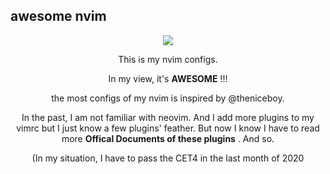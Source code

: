 ## awesome nvim

<center><img src="https://i.loli.net/2020/11/19/trADL8Oag9VCYmI.png"</center>

This is my nvim configs.

In my view, it's **AWESOME** !!!

the most configs of my nvim is inspired by @theniceboy.

In the past, I am not familiar with neovim. And I add more plugins to my vimrc but I just know a few plugins' feather. But now I know I have to read more **Offical Documents of these plugins** . And so.

(In my situation, I have to pass the CET4 in the last month of 2020


